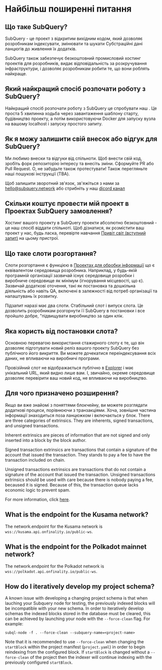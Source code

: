 # Найбільш поширенні питання

## Що таке SubQuery?

SubQuery - це проект з відкритим вихідним кодом, який дозволяє розробникам індексувати, змінювати та шукати Субстраційні дані ланцюгів до живлення їх додатків.

SubQuery також забезпечує безкоштовний промисловий хостинг проектів для розробників, видає відповідальність за розкручування інфраструктури, і дозволяє розробникам робити те, що вони роблять найкраще.

## Який найкращий спосіб розпочати роботу з SubQuery?

Найкращий спосіб розпочати роботу з SubQuery це спробувати наш <Hello world>. Це проста 5 хвилинна ходьба через завантаження шаблону старту, будівництво проекту, а потім використовуючи Docker для запуску вузла на вашому localhost і запуску простого запиту.

## Як я можу залишити свій внесок або відгук для SubQuery?

Ми любимо внески та відгуки від спільноти. Щоб внести свій код, зробіть форк репозиторію інтересу та внесіть зміни. Сформуйте PR або Pull Request. О, не забудьте також протестувати! Також перегляньте наші пошукові інструкції (TBA).

Щоб залишити зворотний зв'язок, зв'яжіться з нами за hello@subquery.network або стрибніть у наш [dicord канал](https://discord.com/invite/78zg8aBSMG)

## Скільки коштує провести мій проект в Проектах SubQuery замовлення?

Хостинг вашого проекту в SubQuery проекти абсолютно безкоштовний - це наш спосіб віддати спільноті. Щоб дізнатися, як розмістити ваш проект у нас, будь ласка, перевірте навчання [Привіт світ (вступний запит)](../quickstart/helloworld-hosted.md) на цьому пристрої.

## Що таке слоти розгортання?

Слоти розгортання є функцією в [Проектах для обробки інформації](https://project.subquery.network) що є еквівалентом середовища розробника. Наприклад, у будь-якій програмній організації зазвичай існує середовище розробки і виробниче середовище як мінімум (ігнорування місцевості, що є). Зазвичай додаткові оточення, такі як постановка та дошкільна діяльність або навіть QA, включені в залежності від потреб організації та налаштувань їх розвитку.

Підзапит наразі має два слоти. Стабільний слот і випуск слота. Це дозволить розробникам розгорнути її SubQuery в постановки і все пройшло добре, "підвищувати виробництво за один клік.

## Яка користь від постановки слота?

Основною перевагою використання стажирного слоту є те, що він дозволяє підготувати новий реліз вашого проекту SubQuery без публічного його викриття. Ви можете дочекатися переіндексування всіх даних, не впливаючи на виробничі програми.

Провізійний слот не відображається публічно в [Explorer](https://explorer.subquery.network/) і має унікальний URL, який видно лише вам. І, звичайно, окреме середовище дозволяє перевірити ваш новий код, не впливаючи на виробництво.

## Для чого призначено розширення?

Якщо ви вже знайомі з поняттями блокчейну, ви можете розглядати додаткові процеси, порівнюючи з транзакціями. Хоча, зовнішня частина інформації знаходиться поза ланцюжком і включається у блок. There are three categories of extrinsics. They are inherents, signed transactions, and unsigned transactions.

Inherent extrinsics are pieces of information that are not signed and only inserted into a block by the block author.

Signed transaction extrinsics are transactions that contain a signature of the account that issued the transaction. They stands to pay a fee to have the transaction included on chain.

Unsigned transactions extrinsics are transactions that do not contain a signature of the account that issued the transaction. Unsigned transactions extrinsics should be used with care because there is nobody paying a fee, becaused it is signed. Because of this, the transaction queue lacks economic logic to prevent spam.

For more information, click [here](https://substrate.dev/docs/en/knowledgebase/learn-substrate/extrinsics).

## What is the endpoint for the Kusama network?

The network.endpoint for the Kusama network is `wss://kusama.api.onfinality.io/public-ws`.

## What is the endpoint for the Polkadot mainnet network?

The network.endpoint for the Polkadot network is `wss://polkadot.api.onfinality.io/public-ws`.

## How do I iteratively develop my project schema?

A known issue with developing a changing project schema is that when lauching your Subquery node for testing, the previously indexed blocks will be incompatible with your new schema. In order to iteratively develop schemas the indexed blocks stored in the database must be cleared, this can be achieved by launching your node with the `--force-clean` flag. For example:

```shell
subql-node -f . --force-clean --subquery-name=<project-name>
```

Note that it is recommended to use `--force-clean` when changing the `startBlock` within the project manifest (`project.yaml`) in order to begin reindexing from the configured block. If `startBlock` is changed without a `--force-clean` of the project then the indexer will continue indexing with the previously configured `startBlock`.